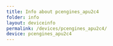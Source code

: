 ```yaml
---
title: Info about pcengines_apu2c4
folder: info
layout: deviceinfo
permalink: /devices/pcengines_apu2c4/
device: pcengines_apu2c4
---
```

